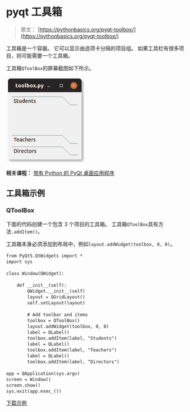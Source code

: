 # pyqt 工具箱

> 原文： [https://pythonbasics.org/pyqt-toolbox/](https://pythonbasics.org/pyqt-toolbox/)

工具箱是一个容器。 它可以显示由选项卡分隔的项目组。 如果工具栏有很多项目，则可能需要一个工具箱。

工具箱`QToolBox`的屏幕截图如下所示。

![toolbox pyqt qtoolbox](img/7abfe71cbe8a2a2a5d896122b9f66de2.jpg)

**相关课程：**
[带有 Python 的 PyQt 桌面应用程序](https://gum.co/pysqtsamples)

## 工具箱示例

### QToolBox

下面的代码创建一个包含 3 个项目的工具箱。 工具箱`QToolBox`具有方法`.addItem()`。

工具箱本身必须添加到布局中，例如`layout.addWidget(toolbox, 0, 0)`。

```
from PyQt5.QtWidgets import *
import sys

class Window(QWidget):

    def __init__(self):
        QWidget.__init__(self)
        layout = QGridLayout()
        self.setLayout(layout)

        # Add toolbar and items
        toolbox = QToolBox()
        layout.addWidget(toolbox, 0, 0)
        label = QLabel()
        toolbox.addItem(label, "Students")
        label = QLabel()
        toolbox.addItem(label, "Teachers")
        label = QLabel()
        toolbox.addItem(label, "Directors")

app = QApplication(sys.argv)
screen = Window()
screen.show()
sys.exit(app.exec_())

```

[下载示例](https://gum.co/pysqtsamples)